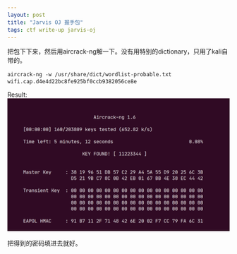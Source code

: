 ```yaml
---
layout: post
title: "Jarvis OJ 握手包"
tags: ctf write-up jarvis-oj
---
```


把包下下来，然后用aircrack-ng解一下。没有用特别的dictionary，只用了kali自带的。
```
aircrack-ng -w /usr/share/dict/wordlist-probable.txt wifi.cap.d4e4d22bc8fe925bf0ccb9382056ce8e 
```

Result:
![result](/assets/jarvis-oj/handshake.png)

把得到的密码填进去就好。